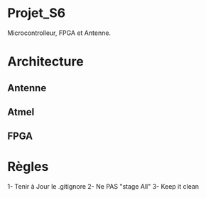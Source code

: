 # Projet_S6
Microcontrolleur, FPGA et Antenne.

# Architecture

## Antenne
## Atmel
## FPGA

# Règles 

1- Tenir à Jour le .gitignore
2- Ne PAS "stage All"
3- Keep it clean